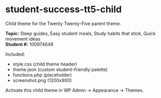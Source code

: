 # student-success-tt5-child
Child theme for the Twenty Twenty-Five parent theme.

**Topic:** Sleep guides, Easy student meals, Study habits that stick, Quick movement ideas  
**Student #:** 100974649

Included:
- style.css (child theme header)
- theme.json (custom student-friendly palette)
- functions.php (placeholder)
- screenshot.png (1200x900)

Activate this child theme in WP Admin → Appearance → Themes.
